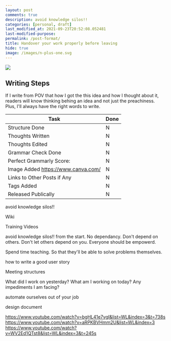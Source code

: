 ```yaml
---
layout: post
comments: true
description: avoid knowledge silos!!
categories: [personal, draft]
last_modified_at: 2021-09-23T20:52:08.052481
last-modified-purpose:
permalink: /post-format/
title: Handover your work properly before leaving
hide: true
image: /images/n-plus-one.svg
---
```

![](/images/switch-jobs.jpg)

## Writing Steps

If I write from POV that how I got the this idea and how I thought about it, readers will know thinking behing an idea and not just the preachiness. Plus, I'll always have the right words to write.

| Task                        | Done |
|-----------------------------|------|
| Structure Done              | N    |
| Thoughts Written            | N    |
| Thoughts Edited             | N    |
| Grammar Check Done          | N    |
| Perfect Grammarly Score:    | N    |
| Image Added  https://www.canva.com/                | N    |
| Links to Other Posts if Any | N    |
| Tags Added                  | N    |
| Released Publically         | N    |

avoid knowledge silos!!

Wiki

Training Videos

avoid knowledge silos!! from the start. No dependancy. Don't depend on others. Don't let others depend on you. Everyone should be empowerd.

Spend time teaching. So that they'll be able to solve problems themselves.



how to write a good user story


Meeting structures

What did I work on yesterday?
What am I working on today?
Any impediments I am facing?



automate ourselves out of your job


design document

https://www.youtube.com/watch?v=bgHL41e7vgI&list=WL&index=3&t=738s
https://www.youtube.com/watch?v=aRPKBVHmm2U&list=WL&index=3
https://www.youtube.com/watch?v=WV2Ed1QTst8&list=WL&index=3&t=245s